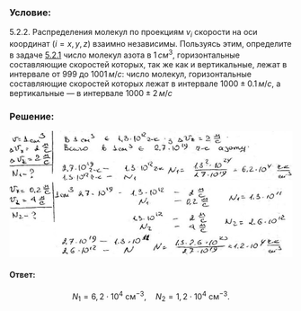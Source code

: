 ###  Условие:

$5.2.2.$ Распределения молекул по проекциям $v_i$ скорости на оси координат $(i = x, y, z)$ взаимно независимы. Пользуясь этим, определите в задаче [5.2.1](../5.2.1) число молекул азота в $1 \,см^3$, горизонтальные составляющие скоростей которых, так же как и вертикальные, лежат в интервале от $999$ до $1001 \,м/с$: число молекул, горизонтальные составляющие скоростей которых лежат в интервале $1000\pm 0.1 \,м/с$, а вертикальные — в интервале $1000 \pm 2 \,м/с$

###  Решение:

![|640x285, 67%](../../img/5.2.2/1.jpg)

#### Ответ:

$$
N_1=6{,}2\cdot10^4\mathrm{~cм}^{-3}{,}\quad N_2=1{,}2\cdot10^4\mathrm{~cм}^{-3}.
$$